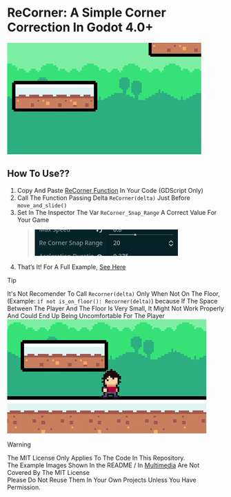 # ReCorner: A Simple Corner Correction In Godot 4.0+
![ReCorner Example Gif](https://raw.githubusercontent.com/SuperBenjaBros/Corner-Correction-Godot--ReCorner/refs/heads/main/Multimedia/Asset_Library/ScreenShoots/ScreenShot%201.gif)

## How To Use??
1. Copy And Paste [ReCorner Function](addons/ReCorner/ReCorner.gd) In Your Code (GDScript Only)  
2. Call The Function Passing Delta `ReCorner(delta)` Just Before `move_and_slide()`  
3. Set In The Inspector The Var `ReCorner_Snap_Range` A Correct Value For Your Game
    > ![Variable In Inspector Example](Multimedia/README_Examples/Inspector_Var_Example.png)  
4. That’s It! For A Full Example, [See Here](addons/ReCorner/An-Example-Of-Use.gd)  

> [!TIP]
> It's Not Recomender To Call `Recorner(delta)` Only When Not On The Floor, (Example: `if not is_on_floor(): Recorner(delta)`)
> because If The Space Between The Player And The Floor Is Very Small, It Might Not Work Properly And Could End Up Being Uncomfortable For The Player  
> ![Example Of No Recomender Use Gif](Multimedia/README_Examples/Only_Is_On_Floor_Example.gif)  

> [!WARNING]
> The MIT License Only Applies To The Code In This Repository.  
> The Example Images Shown In the README / In [Multimedia](Multimedia) Are Not Covered By The MIT License  
> Please Do Not Reuse Them In Your Own Projects Unless You Have Permission.  
